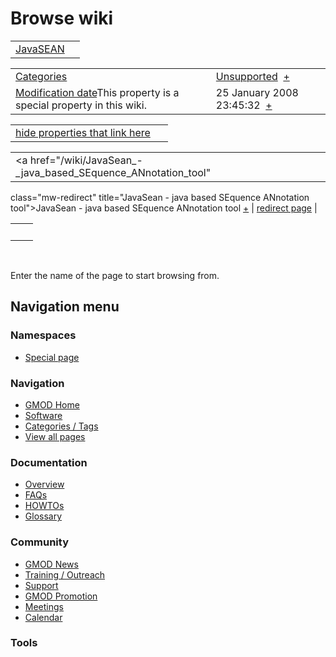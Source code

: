 



<span id="top"></span>




# <span dir="auto">Browse wiki</span>






|                                       |     |
|---------------------------------------|-----|
| [JavaSEAN](/wiki/JavaSEAN "JavaSEAN") |     |

|  |  |
|----|----|
| [Categories](/wiki/Special%253ACategories "Special%253ACategories") | <span class="smwb-value">[Unsupported](/wiki/Category%253AUnsupported "Category%253AUnsupported")  <span class="smwsearch">[+](/wiki/Special%253ASearchByProperty/Unsupported "Special%253ASearchByProperty/Unsupported")</span></span> |
| <span class="smw-highlighter" data-type="1" state="inline" data-title="Property"><span class="smwbuiltin">[Modification date](/wiki/Property:Modification_date "Property:Modification date")</span><span class="smwttcontent">This property is a special property in this wiki.</span></span> | <span class="smwb-value">25 January 2008 23:45:32  <span class="smwsearch">[+](/wiki/Special%253ASearchByProperty/Modification-20date/25-20January-202008-2023:45:32 "Special%253ASearchByProperty/Modification-20date/25-20January-202008-2023:45:32")</span></span> |

<span id="smw_browse_incoming"></span>

|  |  |
|----|----|
| [hide properties that link here](/mediawiki/index.php?title=Special:Browse&offset=0&dir=out&article=JavaSEAN)  |  |

|  |  |
|----|----|
| <span class="smwb-ivalue"><a href="/wiki/JavaSean_-_java_based_SEquence_ANnotation_tool"
class="mw-redirect"
title="JavaSean - java based SEquence ANnotation tool">JavaSean - java
based SEquence ANnotation tool</a> <span class="smwbrowse">[+](/wiki/Special%253ABrowse/JavaSean-20-2D-20java-20based-20SEquence-20ANnotation-20tool "Special%253ABrowse/JavaSean-20-2D-20java-20based-20SEquence-20ANnotation-20tool")</span></span> | [redirect page](/wiki/Special:ListRedirects "Special:ListRedirects") |

|     |     |
|-----|-----|
|     |     |

 

Enter the name of the page to start browsing from.  








## Navigation menu



### Namespaces

- <span id="ca-nstab-special">[Special
  page](/wiki/Special%253ABrowse/JavaSEAN "This is a special page, you cannot edit the page itself")</span>






### Navigation



- <span id="n-GMOD-Home">[GMOD Home](/wiki/Main_Page)</span>
- <span id="n-Software">[Software](/wiki/GMOD_Components)</span>
- <span id="n-Categories-.2F-Tags">[Categories /
  Tags](/wiki/Categories)</span>
- <span id="n-View-all-pages">[View all
  pages](/wiki/Special:AllPages)</span>




### Documentation



- <span id="n-Overview">[Overview](/wiki/Overview)</span>
- <span id="n-FAQs">[FAQs](/wiki/Category%253AFAQ)</span>
- <span id="n-HOWTOs">[HOWTOs](/wiki/Category%253AHOWTO)</span>
- <span id="n-Glossary">[Glossary](/wiki/Glossary)</span>




### Community



- <span id="n-GMOD-News">[GMOD News](/wiki/GMOD_News)</span>
- <span id="n-Training-.2F-Outreach">[Training /
  Outreach](/wiki/Training_and_Outreach)</span>
- <span id="n-Support">[Support](/wiki/Support)</span>
- <span id="n-GMOD-Promotion">[GMOD
  Promotion](/wiki/GMOD_Promotion)</span>
- <span id="n-Meetings">[Meetings](/wiki/Meetings)</span>
- <span id="n-Calendar">[Calendar](/wiki/Calendar)</span>




### Tools












<!-- -->




